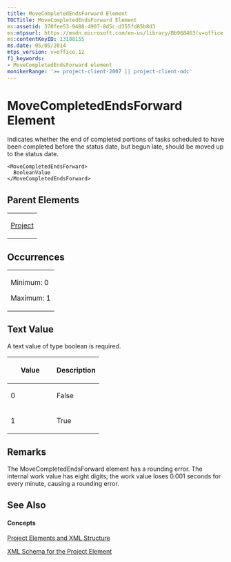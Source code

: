 ```yaml
---
title: MoveCompletedEndsForward Element
TOCTitle: MoveCompletedEndsForward Element
ms:assetid: 370fee53-9488-4907-8d5c-d355fd85b8d3
ms:mtpsurl: https://msdn.microsoft.com/en-us/library/Bb968463(v=office.12)
ms:contentKeyID: 13188155
ms.date: 05/05/2014
mtps_version: v=office.12
f1_keywords:
- MoveCompletedEndsForward element
monikerRange: '>= project-client-2007 || project-client-odc'
---
```


# MoveCompletedEndsForward Element




Indicates whether the end of completed portions of tasks scheduled to have been completed before the status date, but begun late, should be moved up to the status date.

    <MoveCompletedEndsForward>
      BooleanValue
    </MoveCompletedEndsForward>

## Parent Elements

<table>
<colgroup>
<col style="width: 100%" />
</colgroup>
<tbody>
<tr class="odd">
<td><p><a href="bb968701(v=office.12).md">Project</a></p></td>
</tr>
</tbody>
</table>

## Occurrences

<table>
<colgroup>
<col style="width: 100%" />
</colgroup>
<tbody>
<tr class="odd">
<td><p>Minimum: 0</p>
<p>Maximum: 1</p></td>
</tr>
</tbody>
</table>

## Text Value

A text value of type boolean is required.

<table>
<colgroup>
<col style="width: 50%" />
<col style="width: 50%" />
</colgroup>
<thead>
<tr class="header">
<th><p>Value</p></th>
<th><p>Description</p></th>
</tr>
</thead>
<tbody>
<tr class="odd">
<td><p>0</p></td>
<td><p>False</p></td>
</tr>
<tr class="even">
<td><p>1</p></td>
<td><p>True</p></td>
</tr>
</tbody>
</table>

## Remarks

The MoveCompletedEndsForward element has a rounding error. The internal work value has eight digits; the work value loses 0.001 seconds for every minute, causing a rounding error.

## See Also

#### Concepts

[Project Elements and XML Structure](project-elements-and-xml-structure.md)

[XML Schema for the Project Element](xml-schema-for-the-project-element.md)

